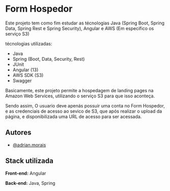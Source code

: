 # Form Hospedor

Este projeto tem como fim estudar as técnologias Java (Spring Boot, Spring Data, Spring Rest e Spring Security), Angular e AWS (Em especifico os serviço S3)

técnologias utilizadas:
 - Java
 - Spring (Boot, Data, Security, Rest)
 - JUnit 
 - Angular (13)
 - AWS SDK (S3)
 - Swagger

Basicamente, este projeto permite a hospedagem de landing pages na Amazon Web Services, utilizando o serviço S3 para que isso aconteça.

Sendo assim, O usuario deve apenás possuir uma conta no Form Hospedor, e as credenciais de acesso ao sevico de S3, que após realizar o upload da página, e disponibilizada uma URL de acesso para ser acessada.
## Autores

- [@adrian.morais](https://github.com/adrian4448)


## Stack utilizada

**Front-end:** Angular

**Back-end:** Java, Spring

